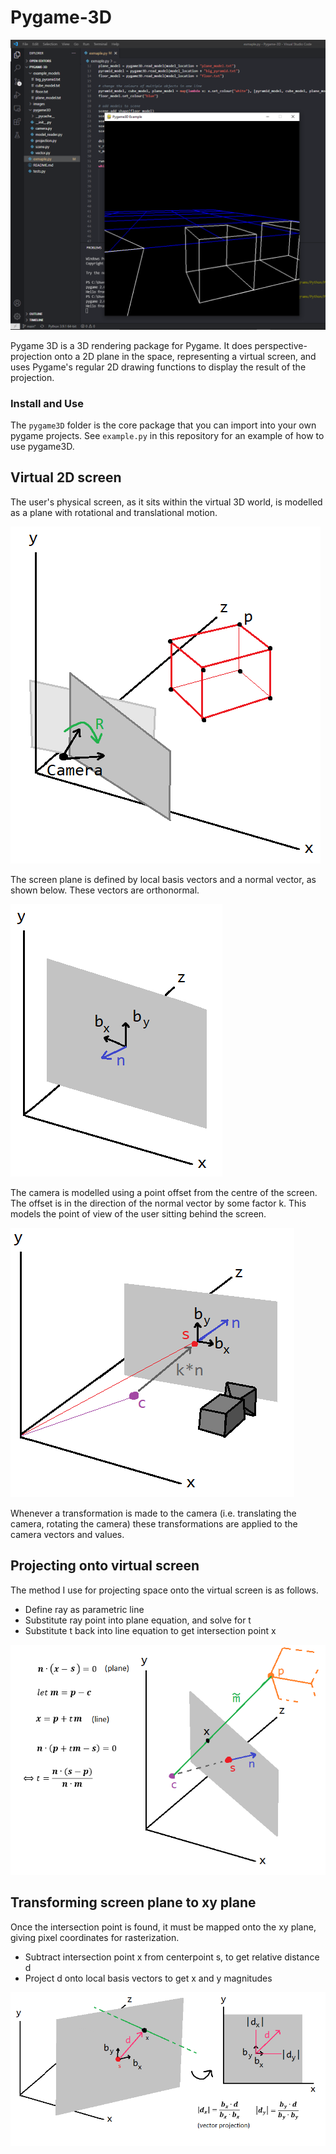 # Pygame-3D

![image](https://github.com/Anthony-Gambale/Pygame-3D/blob/main/images/1.5_screenshot.png)  

Pygame 3D is a 3D rendering package for Pygame. It does perspective-projection onto a 2D plane in the space, representing a virtual screen, and uses Pygame's regular 2D drawing functions to display the result of the projection.

### Install and Use
The `pygame3D` folder is the core package that you can import into your own pygame projects. See `example.py` in this repository for an example of how to use pygame3D.

## Virtual 2D screen
The user's physical screen, as it sits within the virtual 3D world, is modelled as a plane with rotational and translational motion.

![image](https://github.com/Anthony-Gambale/Pygame-3D/blob/main/images/3.0_my_rotate.png)  

The screen plane is defined by local basis vectors and a normal vector, as shown below. These vectors are orthonormal.

![image](https://github.com/Anthony-Gambale/Pygame-3D/blob/main/images/3.1_plane_definition.png)  

The camera is modelled using a point offset from the centre of the screen. The offset is in the direction of the normal vector by some factor k. This models the point of view of the user sitting behind the screen.

![image](https://github.com/Anthony-Gambale/Pygame-3D/blob/main/images/3.2_plane_definition.png)  

Whenever a transformation is made to the camera (i.e. translating the camera, rotating the camera) these transformations are applied to the camera vectors and values.

## Projecting onto virtual screen
The method I use for projecting space onto the virtual screen is as follows.

 - Define ray as parametric line
 - Substitute ray point into plane equation, and solve for t
 - Substitute t back into line equation to get intersection point x

![image](https://github.com/Anthony-Gambale/Pygame-3D/blob/main/images/4_intersections.png)  

## Transforming screen plane to xy plane
Once the intersection point is found, it must be mapped onto the xy plane, giving pixel coordinates for rasterization.

 - Subtract intersection point x from centerpoint s, to get relative distance d
 - Project d onto local basis vectors to get x and y magnitudes  

![image](https://github.com/Anthony-Gambale/Pygame-3D/blob/main/images/5_xy_transform.png)  
